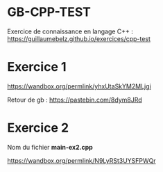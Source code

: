 # GB-CPP-TEST
Exercice de connaissance en langage C++ : https://guillaumebelz.github.io/exercices/cpp-test

# Exercice 1 
https://wandbox.org/permlink/yhxUtaSkYM2MLjgi

Retour de gb : https://pastebin.com/8dym8JRd

# Exercice 2 
Nom du fichier **main-ex2.cpp**

https://wandbox.org/permlink/N9LyRSt3UYSFPWQr
